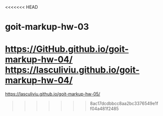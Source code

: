 <<<<<<< HEAD
# goit-markup-hw-03

https://GitHub.github.io/goit-markup-hw-04/
https://lasculiviu.github.io/goit-markup-hw-04/
=======
https://lasculiviu.github.io/goit-markup-hw-05/
>>>>>>> 8ac17dcdbbcc8aa2bc3376549e1ff04a481f2485
